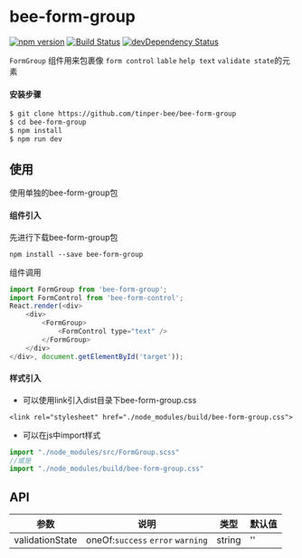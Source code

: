 # bee-form-group
[![npm version](https://img.shields.io/npm/v/bee-form-group.svg)](https://www.npmjs.com/package/bee-form-group)
[![Build Status](https://img.shields.io/travis/tinper-bee/generator-tinper-bee/master.svg)](https://travis-ci.org/tinper-bee/bee-form-group)
[![devDependency Status](https://img.shields.io/david/dev/tinper-bee/bee-form-group.svg)](https://david-dm.org/tinper-bee/bee-form-group#info=devDependencies)


`FormGroup` 组件用来包裹像 `form control` `lable` `help text` `validate state`的元素

#### 安装步骤

```sh
$ git clone https://github.com/tinper-bee/bee-form-group
$ cd bee-form-group
$ npm install
$ npm run dev
```

## 使用

使用单独的bee-form-group包
#### 组件引入
先进行下载bee-form-group包
```
npm install --save bee-form-group
```
组件调用
```js
import FormGroup from 'bee-form-group';
import FormControl from 'bee-form-control';
React.render(<div>
    <div>
		<FormGroup> 
			<FormControl type="text" />
		</FormGroup>
    </div>
</div>, document.getElementById('target'));
```
#### 样式引入
- 可以使用link引入dist目录下bee-form-group.css
```
<link rel="stylesheet" href="./node_modules/build/bee-form-group.css">
```
- 可以在js中import样式
```js
import "./node_modules/src/FormGroup.scss"
//或是
import "./node_modules/build/bee-form-group.css"
```




## API
|参数|说明|类型|默认值|
|---|----|---|------|
|validationState|oneOf:`success` `error` `warning`|string|''|

